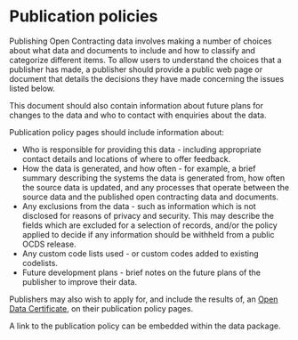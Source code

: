 # Publication policies

Publishing Open Contracting data involves making a number of choices about what data and documents to include and how to classify and categorize different items. To allow users to understand the choices that a publisher has made, a publisher should provide a public web page or document that details the decisions they have made concerning the issues listed below.

This document should also contain information about future plans for changes to the data and who to contact with enquiries about the data.

Publication policy pages should include information about:

* Who is responsible for providing this data - including appropriate contact details and locations of where to offer feedback.
* How the data is generated, and how often - for example, a brief summary describing the systems the data is generated from, how often the source data is updated, and any processes that operate between the source data and the published open contracting data and documents.
* Any exclusions from the data - such as information which is not disclosed for reasons of privacy and security. This may describe the fields which are excluded for a selection of records, and/or the policy applied to decide if any information should be withheld from a public OCDS release. 
* Any custom code lists used - or custom codes added to existing codelists. 
* Future development plans - brief notes on the future plans of the publisher to improve their data.

Publishers may also wish to apply for, and include the results of, an [Open Data Certificate](https://certificates.theodi.org/), on their publication policy pages.

A link to the publication policy can be embedded within the data package. 